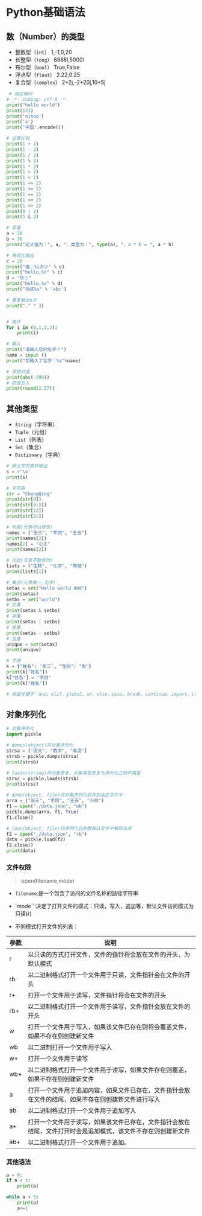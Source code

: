 # Python基础语法

## 数（Number）的类型
  * 整数型（`int`） 1,-1,0,20
  * 长整型（`long`） 8888l,5000l
  * 布尔型（`bool`） True,False
  * 浮点型（`float`） 2.22,0.25
  * 复合型（`complex`） 2+2j,-2+20j,10+5j

```python
 # 指定编码
# -*- coding: utf-8 -*-
print("hello world")
print(123)
print('nihao')
print('a')
print('中国'.encode())

# 运算比较
print(1 + 2)
print(1 - 2)
print(1 / 2)
print(1 % 2)
print(1 * 2)
print(1 > 2)
print(1 < 2)
print(1 <= 2)
print(1 >= 2)
print(1 == 2)
print(1 << 2)
print(1 >> 2)
print(0 | 2)
print(5 & 2)

# 变量
a = 20
b = 30
print("定义值为：", a, "，类型为：", type(a), "，a * b = ", a * b)

# 格式化输出
c = 20
print("值：%i大小" % c)
print("hello,%r" % c)
d = "张三"
print("hello,%s" % d)
print("测试%s" % 'abc')

# 重复输出n次
print("." * 3)


# 循环
for i in (0,1,2,3):
    print(i)

# 输入
print("请输入您的名字？")
name = input ()
print("您输入了名字：%s"%name)

# 求绝对值
print(abs(-300))
# 四舍五入
print(round(2.57))

```

## 其他类型
* `String`（字符串）
* `Tuple`（元组）
* `List`（列表）
* `Set`（集合）
* `Dictionary`（字典）

```python
# 转义字符原样输出
s = r'\a'
print(s)

# 字符串
str = "ChongQing"
print(str[0])
print(str[0:2])
print(str[:2])
print(str[2:])

# 列表(元素可以修改)
names = ["张三", "李四", "王五"]
print(names[2])
names[2] = "小王"
print(names[2])

# 元组(元素不能修改)
lists = ("生物", "化学", "物理")
print(lists[1])

# 集合(元素唯一,无序)
setas = set("Hello world ddd")
print(setas)
setbs = set("world")
# 交集
print(setas & setbs)
# 并集
print(setas | setbs)
# 差集
print(setas - setbs)
# 去重
unique = set(setas)
print(unique)

# 字典
k = {"姓名": '张三', "性别": "男"}
print(k["姓名"])
k["姓名"] = "李四"
print(k["姓名"])

# 保留关键字：and、elif、global、or、else、pass、break、continue、import、class、return、for、while
```

## 对象序列化

```python
# 对象序列化
import pickle

# dumps(object)将对象序列化
strsa = ["语文", "数学", "英语"]
strsb = pickle.dumps(strsa)
print(strsb)

# loads(string)将对象恢复，对象类型恢复为序列化之前的类型
strsc = pickle.loads(strsb)
print(strsc)

# dump(object, file)将对象序列化后存到指定文件中
arra = ("张三", "李四", "王五", "小丽")
f1 = open("./data.json", "wb")
pickle.dump(arra, f1, True)
f1.close()

# load(object, file)将序列化后的数据从文件中解析出来
f2 = open("./data.json", "rb")
data = pickle.load(f2)
f2.close()
print(data)

```

### 文件权限

> open(filename,mode)

* `filename`:是一个包含了访问的文件名称的路径字符串

* `mode``:决定了打开文件的模式：只读，写入，追加等，默认文件访问模式为只读(r)

* 不同模式打开文件的列表：

|参数|说明|
|--|--|
|r|以只读的方式打开文件，文件的指针将会放在文件的开头，为默认模式|
|rb|以二进制格式打开一个文件用于只读，文件指针会在文件的开头|
|r+|打开一个文件用于读写，文件指针将会在文件的开头|
|rb+|以二进制格式打开一个文件用于读写，文件指针会放在文件的开头|
|w|打开一个文件用于写入，如果该文件已存在则将会覆盖文件，如果不存在则创建新文件|
|wb|以二进制打开一个文件用于写入|
|w+|打开一个文件用于读写|
|wb+|以二进制格式打开一个文件用于读写，如果文件存在则覆盖，如果不存在则创建新文件|
|a|打开一个文件用于追加内容，如果文件已存在，文件指针会放在文件的结尾，如果不存在则创建新文件进行写入|
|ab|以二进制格式打开一个文件用于追加写入|
|a+|打开一个文件用于读写，如果该文件已存在，文件指针会放在结尾，文件打开时会是追加模式，该文件不存在则创建新文件|
|ab+|以二进制格式打开一个文件用于追加。|

### 其他语法

```python
a = 0;
if a < 3:
    print(a)

while a < 5:
    print(a)
    a+=1
```

